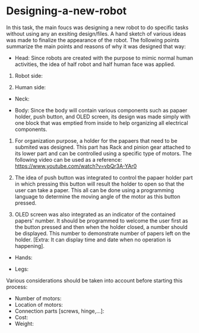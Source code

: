 # Designing-a-new-robot

In this task, the main foucs was designing a new robot to do specific tasks without using any an exsiting design/files. A hand sketch of various ideas was made to finalize the appearance of the robot. The following points summarize the main points and reasons of why it was designed that way:

* Head: Since robots are created with the purpose to mimic normal human activities, the idea of half robot and half human face was applied. 

1. Robot side:

2. Human side: 

* Neck: 

* Body: Since the body will contain various components such as papaer holder, push button, and OLED screen, its design was made simply with one block that was emptied from inside to help organizing all electrical components.

1. For organization purpose, a holder for the papaers that need to be submited was designed. This part has Rack and pinion gear attached to its lower part and can be controlled using a specific type of motors. The following video can be used as a reference: https://www.youtube.com/watch?v=vbQr3A-YAr0

2. The idea of push button was integrated to control the papaer holder part in which pressing this button will result the holder to open so that the user can take a paper. This all can be done using a programming language to determine the moving angle of the motor as this button pressed. 

3. OLED screen was also integrated as an indicator of the contained papers' number. It should be programmed to welcome the user first as the button pressed and then when the holder closed, a number should be displayed. This number to demonstrate number of papers left on the holder. [Extra: It can display time and date when no operation is happening]. 

* Hands: 

* Legs: 



Various considerations should be taken into account before starting this process: 
* Number of motors: 
* Location of motors: 
* Connection parts [screws, hinge,...]:  
* Cost: 
* Weight: 
